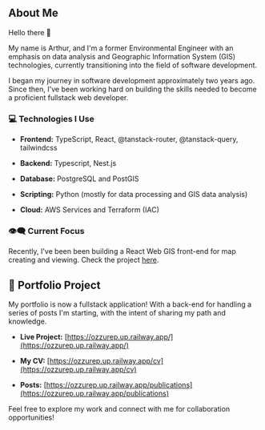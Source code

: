 ## About Me

Hello there 👋

My name is Arthur, and I'm a former Environmental Engineer with an emphasis on data analysis and Geographic Information System (GIS) technologies, currently transitioning into the field of software development.

I began my journey in software development approximately two years ago. Since then, I've been working hard on building the skills needed to become a proficient fullstack web developer.

### 💻️ Technologies I Use

- **Frontend:** TypeScript, React, @tanstack-router, @tanstack-query, tailwindcss

- **Backend:** Typescript, Nest.js

- **Database:** PostgreSQL and PostGIS

- **Scripting:** Python (mostly for data processing and GIS data analysis)

- **Cloud:** AWS Services and Terraform (IAC)

### 👁️‍🗨️ Current Focus

Recently, I've been been building a React Web GIS front-end for map creating and viewing. Check the project [here](https://cgis.up.railway.app/).

## 🚀 Portfolio Project

My portfolio is now a fullstack application! With a back-end for handling a series of posts I'm starting, with the intent of sharing my path and knowledge.

- **Live Project:** [https://ozzurep.up.railway.app/](https://ozzurep.up.railway.app/)

- **My CV:** [https://ozzurep.up.railway.app/cv](https://ozzurep.up.railway.app/cv)

- **Posts:** [https://ozzurep.up.railway.app/publications](https://ozzurep.up.railway.app/publications)

Feel free to explore my work and connect with me for collaboration opportunities!

